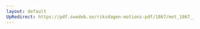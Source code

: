 ```yaml
---
layout: default
UpRedirect: https://pdf.swedeb.se/riksdagen-motions-pdf/1867/mot_1867__ak__00092.pdf
---
```


